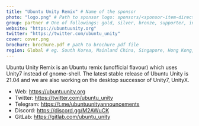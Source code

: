 ```yaml
---
title: "Ubuntu Unity Remix" # Name of the sponsor
photo: "logo.png" # Path to sponsor logo: sponsors/<sponsor-item-directory>/logo.png
group: partner # One of followings: gold, silver, bronze, supporter, infra, record, videoi18n, swag, partner
website: "https://ubuntuunity.org"
twitter: "https://twitter.com/ubuntu_unity"
cover: cover.png
brochure: brochure.pdf # path to brochure pdf file
region: Global # eg. South Korea, Mainland China, Singapore, Hong Kong, Taiwan ...
---
```


Ubuntu Unity Remix is an Ubuntu remix (unofficial flavour) which uses Unity7 instead of gnome-shell. 
The latest stable release of Ubuntu Unity is 21.04 and we are also working on the desktop successor of Unity7, UnityX.

- Web: https://ubuntuunity.org
- Twitter: https://twitter.com/ubuntu_unity
- Telegram: https://t.me/ubuntuunityannouncements
- Discord: https://discord.gg/M2AWuCK
- GitLab: https://gitlab.com/ubuntu_unity
